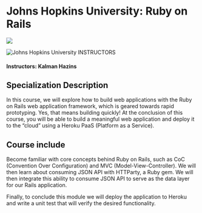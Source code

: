 # Johns Hopkins University: Ruby on Rails

<img src="https://pages.jh.edu/~chem/klausen/Images/JHU_logo.png">

![Johns Hopkins University](http://i.imgur.com/Qktqnu1.png) INSTRUCTORS
#### Instructors: Kalman Hazins

## Specialization Description

In this course, we will explore how to build web applications with the Ruby on Rails web application framework, which is geared towards rapid prototyping. Yes, that means building quickly! At the conclusion of this course, you will be able to build a meaningful web application and deploy it to the “cloud” using a Heroku PaaS (Platform as a Service). 

## Course include

Become familiar with core concepts behind Ruby on Rails, such as CoC (Convention Over Configuration) and MVC (Model-View-Controller).
We will then learn about consuming JSON API with HTTParty, a Ruby gem. We will then integrate this ability to consume JSON API to serve as the data layer for our Rails application.

Finally, to conclude this module we will deploy the application to Heroku and write a unit test that will verify the desired functionality.